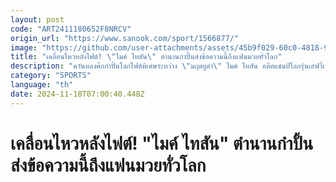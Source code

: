 ```yaml
---
layout: post
code: "ART2411180652F8NRCV"
origin_url: "https://www.sanook.com/sport/1566877/"
image: "https://github.com/user-attachments/assets/45b9f029-60c0-4818-9e4d-7d69be9f5bb5"
title: "เคลื่อนไหวหลังไฟต์! \"ไมค์ ไทสัน\" ตำนานกำปั้นส่งข้อความนี้ถึงแฟนมวยทั่วโลก"
description: "ควันหลงศึกกำปั้นโลกไฟต์พิเศษระหว่าง \"มฤตยูดำ\" ไมค์ ไทสัน อดีตแชมป์โลกรุ่นเฮฟวี่เวต 3 สถาบัน กับ เจค พอล ยูทูบเบอร์สายมวยจอมเกรียน ที่สังเวียน เอที แอนด์ ที, รัฐเทกซัส ประเทศสหรัฐอเมริกา เมื่อวันเสาร์ที่ 16 พฤศจิกายน ที่ผ่านมา"
category: "SPORTS"
language: "th"
date: 2024-11-18T07:00:40.448Z
---
```


# เคลื่อนไหวหลังไฟต์! "ไมค์ ไทสัน" ตำนานกำปั้นส่งข้อความนี้ถึงแฟนมวยทั่วโลก